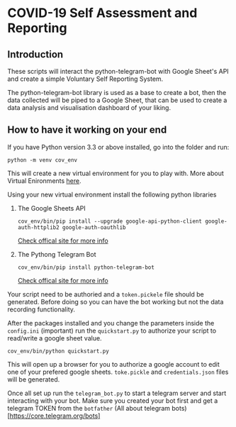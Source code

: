 # COVID-19 Self Assessment and Reporting

## Introduction

These scripts will interact the python-telegram-bot with Google Sheet's API and create a simple Voluntary Self Reporting System.

The python-telegram-bot library is used as a base to create a bot, then the data collected will be piped to a Google Sheet, that can be used to create a data analysis and visualisation dashboard of your liking.

## How to have it working on your end

If you have Python version 3.3 or above installed, go into the folder
and run:

`python -m venv cov_env`

This will create a new virtual environment for you to play with. More about Virtual Enironments [here](https://docs.python.org/3/tutorial/venv.html).

Using your new virtual environment install the following python libraries

1. The Google Sheets API

   `cov_env/bin/pip install --upgrade google-api-python-client google-auth-httplib2 google-auth-oauthlib`

   [Check offical site for more info](https://developers.google.com/sheets/api/quickstart/python)

2. The Pythong Telegram Bot

   `cov_env/bin/pip install python-telegram-bot`

   [Check offical site for more info](https://python-telegram-bot.org/)

Your script need to be authoried and a `token.pickele` file should be generated. Before doing so you can have the bot working but not the data recording functionality.

After the packages installed and you change the parameters inside the `config.ini` (important) run the `quickstart.py` to authorize your script to read/write a google sheet value.

`cov_env/bin/python quickstart.py`

This will open up a browser for you to authorize a google account to edit one of your prefered google sheets. `toke.pickle` and `credentials.json` files will be generated.

Once all set up run the `telegram_bot.py` to start a telegram server and start interacting with your bot. Make sure you created your bot first and get a telegram TOKEN from the `botfather` (All about telegram bots)[https://core.telegram.org/bots]
